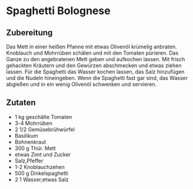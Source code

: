 # Spaghetti Bolognese

## Zubereitung

Das Mett in einer heißen Pfanne mit etwas Olivenöl krümelig anbraten. Knoblauch und Mohrrüben schälen und mit den Tomaten pürieren. Das Ganze zu den angebratenen Mett geben und aufkochen lassen.
Mit frisch gehackten Kräutern und den Gewürzen abschmecken und etwas ziehen lassen. Für die Spaghetti das Wasser kochen lassen, das Salz hinzufügen und die Nudeln hineingeben. Wenn die Spaghetti fast gar sind, das Wasser abgießen und in ein wenig Olivenöl schwenken und servieren.

## Zutaten

- 1 kg geschälte Tomaten
- 3-4 Mohrrüben
- 2 1/2 Gemüsebrühwürfel
- Basilikum
- Bohnenkraut
- 300 g Thür. Mett
- etwas Zimt und Zucker
- Salz,Pfeffer
- 1-2 Knoblauchzehen
- 500 g Dinkelspaghetti
- 2 1 Wasser,etwas Salz
